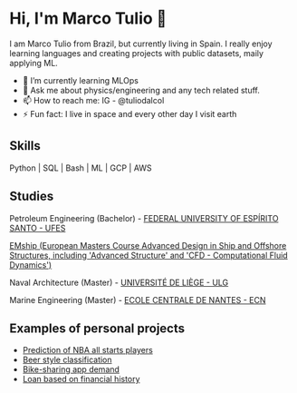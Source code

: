 # Hi, I'm Marco Tulio 👋

I am Marco Tulio from Brazil, but currently living in Spain. I really enjoy learning languages and creating projects with public datasets, maily applying ML.

- 🧠 I’m currently learning MLOps
- 💬 Ask me about physics/engineering and any tech related stuff.
- 📫 How to reach me: IG - @tuliodalcol
- ⚡ Fun fact: I live in space and every other day I visit earth

## Skills
Python | SQL | Bash | ML | GCP | AWS

## Studies
Petroleum Engineering (Bachelor) - [FEDERAL UNIVERSITY OF ESPÍRITO SANTO - UFES](https://www.google.com)

[EMship (European Masters Course Advanced Design in Ship and Offshore Structures, including 'Advanced Structure' and 'CFD - Computational Fluid Dynamics')](http://www.emship.eu/)

Naval Architecture (Master) - [UNIVERSITÉ DE LIÈGE - ULG](https://www.uliege.be/cms/c_8699436/en/uliege)

Marine Engineering (Master) - [ECOLE CENTRALE DE NANTES - ECN](https://www.ec-nantes.fr/english-version)

## Examples of personal projects
- [Prediction of NBA all starts players](https://github.com/tuliodalcol/Who-makes-the-All-Star-team-each-year-in-the-NBA-)
- [Beer style classification](https://github.com/tuliodalcol/Beer-Style-Classification)
- [Bike-sharing app demand](https://github.com/tuliodalcol/Bike-Sharing-Demand)
- [Loan based on financial history](https://github.com/tuliodalcol/Loan-based-on-Financial-History)
 

